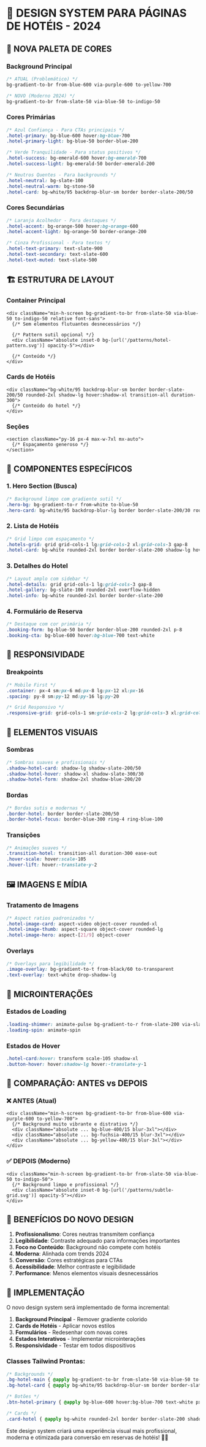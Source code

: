 # 🏨 DESIGN SYSTEM PARA PÁGINAS DE HOTÉIS - 2024

## 🎨 NOVA PALETA DE CORES

### Background Principal
```css
/* ATUAL (Problemático) */
bg-gradient-to-br from-blue-600 via-purple-600 to-yellow-700

/* NOVO (Moderno 2024) */
bg-gradient-to-br from-slate-50 via-blue-50 to-indigo-50
```

### Cores Primárias
```css
/* Azul Confiança - Para CTAs principais */
.hotel-primary: bg-blue-600 hover:bg-blue-700
.hotel-primary-light: bg-blue-50 border-blue-200

/* Verde Tranquilidade - Para status positivos */
.hotel-success: bg-emerald-600 hover:bg-emerald-700
.hotel-success-light: bg-emerald-50 border-emerald-200

/* Neutros Quentes - Para backgrounds */
.hotel-neutral: bg-slate-100
.hotel-neutral-warm: bg-stone-50
.hotel-card: bg-white/95 backdrop-blur-sm border border-slate-200/50
```

### Cores Secundárias
```css
/* Laranja Acolhedor - Para destaques */
.hotel-accent: bg-orange-500 hover:bg-orange-600
.hotel-accent-light: bg-orange-50 border-orange-200

/* Cinza Profissional - Para textos */
.hotel-text-primary: text-slate-900
.hotel-text-secondary: text-slate-600
.hotel-text-muted: text-slate-500
```

## 🏗️ ESTRUTURA DE LAYOUT

### Container Principal
```tsx
<div className="min-h-screen bg-gradient-to-br from-slate-50 via-blue-50 to-indigo-50 relative font-sans">
  {/* Sem elementos flutuantes desnecessários */}
  
  {/* Pattern sutil opcional */}
  <div className="absolute inset-0 bg-[url('/patterns/hotel-pattern.svg')] opacity-5"></div>
  
  {/* Conteúdo */}
</div>
```

### Cards de Hotéis
```tsx
<div className="bg-white/95 backdrop-blur-sm border border-slate-200/50 rounded-2xl shadow-lg hover:shadow-xl transition-all duration-300">
  {/* Conteúdo do hotel */}
</div>
```

### Seções
```tsx
<section className="py-16 px-4 max-w-7xl mx-auto">
  {/* Espaçamento generoso */}
</section>
```

## 🎯 COMPONENTES ESPECÍFICOS

### 1. Hero Section (Busca)
```css
/* Background limpo com gradiente sutil */
.hero-bg: bg-gradient-to-r from-white to-blue-50
.hero-card: bg-white/95 backdrop-blur-lg border border-slate-200/30 rounded-3xl shadow-2xl
```

### 2. Lista de Hotéis
```css
/* Grid limpo com espaçamento */
.hotels-grid: grid grid-cols-1 lg:grid-cols-2 xl:grid-cols-3 gap-8
.hotel-card: bg-white rounded-2xl border border-slate-200 shadow-lg hover:shadow-xl
```

### 3. Detalhes do Hotel
```css
/* Layout amplo com sidebar */
.hotel-details: grid grid-cols-1 lg:grid-cols-3 gap-8
.hotel-gallery: bg-slate-100 rounded-2xl overflow-hidden
.hotel-info: bg-white rounded-2xl border border-slate-200
```

### 4. Formulário de Reserva
```css
/* Destaque com cor primária */
.booking-form: bg-blue-50 border border-blue-200 rounded-2xl p-8
.booking-cta: bg-blue-600 hover:bg-blue-700 text-white
```

## 📱 RESPONSIVIDADE

### Breakpoints
```css
/* Mobile First */
.container: px-4 sm:px-6 md:px-8 lg:px-12 xl:px-16
.spacing: py-8 sm:py-12 md:py-16 lg:py-20

/* Grid Responsivo */
.responsive-grid: grid-cols-1 sm:grid-cols-2 lg:grid-cols-3 xl:grid-cols-4
```

## 🎨 ELEMENTOS VISUAIS

### Sombras
```css
/* Sombras suaves e profissionais */
.shadow-hotel-card: shadow-lg shadow-slate-200/50
.shadow-hotel-hover: shadow-xl shadow-slate-300/30
.shadow-hotel-form: shadow-2xl shadow-blue-200/20
```

### Bordas
```css
/* Bordas sutis e modernas */
.border-hotel: border border-slate-200/50
.border-hotel-focus: border-blue-300 ring-4 ring-blue-100
```

### Transições
```css
/* Animações suaves */
.transition-hotel: transition-all duration-300 ease-out
.hover-scale: hover:scale-105
.hover-lift: hover:-translate-y-2
```

## 🖼️ IMAGENS E MÍDIA

### Tratamento de Imagens
```css
/* Aspect ratios padronizados */
.hotel-image-card: aspect-video object-cover rounded-xl
.hotel-image-thumb: aspect-square object-cover rounded-lg
.hotel-image-hero: aspect-[21/9] object-cover
```

### Overlays
```css
/* Overlays para legibilidade */
.image-overlay: bg-gradient-to-t from-black/60 to-transparent
.text-overlay: text-white drop-shadow-lg
```

## 💫 MICROINTERAÇÕES

### Estados de Loading
```css
.loading-shimmer: animate-pulse bg-gradient-to-r from-slate-200 via-slate-300 to-slate-200
.loading-spin: animate-spin
```

### Estados de Hover
```css
.hotel-card:hover: transform scale-105 shadow-xl
.button-hover: hover:shadow-lg hover:-translate-y-1
```

## 🎪 COMPARAÇÃO: ANTES vs DEPOIS

### ❌ ANTES (Atual)
```tsx
<div className="min-h-screen bg-gradient-to-br from-blue-600 via-purple-600 to-yellow-700">
  {/* Background muito vibrante e distrativo */}
  <div className="absolute ... bg-blue-400/15 blur-3xl"></div>
  <div className="absolute ... bg-fuchsia-400/15 blur-3xl"></div>
  <div className="absolute ... bg-yellow-400/15 blur-3xl"></div>
</div>
```

### ✅ DEPOIS (Moderno)
```tsx
<div className="min-h-screen bg-gradient-to-br from-slate-50 via-blue-50 to-indigo-50">
  {/* Background limpo e profissional */}
  <div className="absolute inset-0 bg-[url('/patterns/subtle-grid.svg')] opacity-5"></div>
</div>
```

## 🎯 BENEFÍCIOS DO NOVO DESIGN

1. **Profissionalismo**: Cores neutras transmitem confiança
2. **Legibilidade**: Contraste adequado para informações importantes  
3. **Foco no Conteúdo**: Background não compete com hotéis
4. **Moderna**: Alinhada com trends 2024
5. **Conversão**: Cores estratégicas para CTAs
6. **Acessibilidade**: Melhor contraste e legibilidade
7. **Performance**: Menos elementos visuais desnecessários

## 🚀 IMPLEMENTAÇÃO

O novo design system será implementado de forma incremental:

1. **Background Principal** - Remover gradiente colorido
2. **Cards de Hotéis** - Aplicar novos estilos
3. **Formulários** - Redesenhar com novas cores
4. **Estados Interativos** - Implementar microinterações
5. **Responsividade** - Testar em todos dispositivos

### Classes Tailwind Prontas:
```css
/* Backgrounds */
.bg-hotel-main { @apply bg-gradient-to-br from-slate-50 via-blue-50 to-indigo-50; }
.bg-hotel-card { @apply bg-white/95 backdrop-blur-sm border border-slate-200/50; }

/* Botões */
.btn-hotel-primary { @apply bg-blue-600 hover:bg-blue-700 text-white px-6 py-3 rounded-xl font-semibold transition-all duration-200 hover:shadow-lg hover:-translate-y-1; }

/* Cards */
.card-hotel { @apply bg-white rounded-2xl border border-slate-200 shadow-lg hover:shadow-xl transition-all duration-300 hover:scale-105; }
```

Este design system criará uma experiência visual mais profissional, moderna e otimizada para conversão em reservas de hotéis! 🏨✨